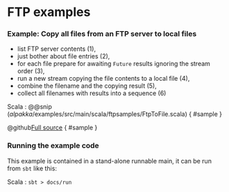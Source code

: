 # FTP examples

### Example: Copy all files from an FTP server to local files

- list FTP server contents (1),
- just bother about file entries (2),
- for each file prepare for awaiting `Future` results ignoring the stream order (3),
- run a new stream copying the file contents to a local file (4),
- combine the filename and the copying result (5),
- collect all filenames with results into a sequence (6)

Scala
: @@snip ($alpakka$/examples/src/main/scala/ftpsamples/FtpToFile.scala) { #sample }

@github[Full source](/examples/src/main/scala/ftpsamples/FtpToFile.scala) { #sample }


### Running the example code

This example is contained in a stand-alone runnable main, it can be run
 from `sbt` like this:
 

Scala
:   ```
    sbt
    > docs/run
    ```

